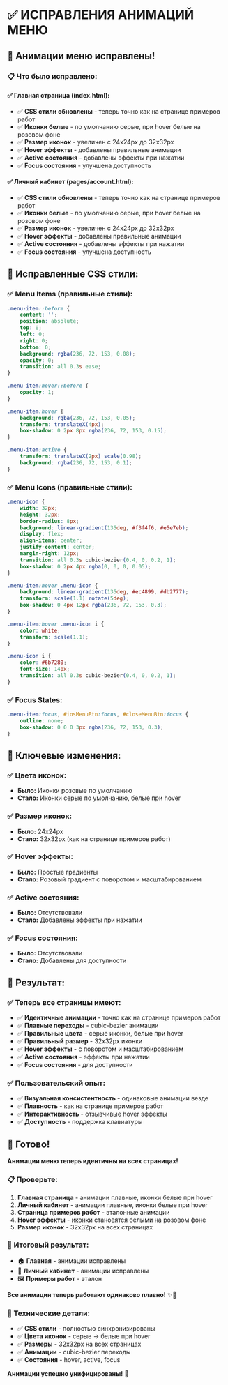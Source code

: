 # ✅ ИСПРАВЛЕНИЯ АНИМАЦИЙ МЕНЮ

## 🎯 **Анимации меню исправлены!**

### **📋 Что было исправлено:**

#### **✅ Главная страница (index.html):**
- ✅ **CSS стили обновлены** - теперь точно как на странице примеров работ
- ✅ **Иконки белые** - по умолчанию серые, при hover белые на розовом фоне
- ✅ **Размер иконок** - увеличен с 24x24px до 32x32px
- ✅ **Hover эффекты** - добавлены правильные анимации
- ✅ **Active состояния** - добавлены эффекты при нажатии
- ✅ **Focus состояния** - улучшена доступность

#### **✅ Личный кабинет (pages/account.html):**
- ✅ **CSS стили обновлены** - теперь точно как на странице примеров работ
- ✅ **Иконки белые** - по умолчанию серые, при hover белые на розовом фоне
- ✅ **Размер иконок** - увеличен с 24x24px до 32x32px
- ✅ **Hover эффекты** - добавлены правильные анимации
- ✅ **Active состояния** - добавлены эффекты при нажатии
- ✅ **Focus состояния** - улучшена доступность

## 🎨 **Исправленные CSS стили:**

### **✅ Menu Items (правильные стили):**
```css
.menu-item::before {
    content: '';
    position: absolute;
    top: 0;
    left: 0;
    right: 0;
    bottom: 0;
    background: rgba(236, 72, 153, 0.08);
    opacity: 0;
    transition: all 0.3s ease;
}

.menu-item:hover::before {
    opacity: 1;
}

.menu-item:hover {
    background: rgba(236, 72, 153, 0.05);
    transform: translateX(4px);
    box-shadow: 0 2px 8px rgba(236, 72, 153, 0.15);
}

.menu-item:active {
    transform: translateX(2px) scale(0.98);
    background: rgba(236, 72, 153, 0.1);
}
```

### **✅ Menu Icons (правильные стили):**
```css
.menu-icon {
    width: 32px;
    height: 32px;
    border-radius: 8px;
    background: linear-gradient(135deg, #f3f4f6, #e5e7eb);
    display: flex;
    align-items: center;
    justify-content: center;
    margin-right: 12px;
    transition: all 0.3s cubic-bezier(0.4, 0, 0.2, 1);
    box-shadow: 0 2px 4px rgba(0, 0, 0, 0.05);
}

.menu-item:hover .menu-icon {
    background: linear-gradient(135deg, #ec4899, #db2777);
    transform: scale(1.1) rotate(5deg);
    box-shadow: 0 4px 12px rgba(236, 72, 153, 0.3);
}

.menu-item:hover .menu-icon i {
    color: white;
    transform: scale(1.1);
}

.menu-icon i {
    color: #6b7280;
    font-size: 14px;
    transition: all 0.3s cubic-bezier(0.4, 0, 0.2, 1);
}
```

### **✅ Focus States:**
```css
.menu-item:focus, #iosMenuBtn:focus, #closeMenuBtn:focus {
    outline: none;
    box-shadow: 0 0 0 3px rgba(236, 72, 153, 0.3);
}
```

## 🎯 **Ключевые изменения:**

### **✅ Цвета иконок:**
- **Было:** Иконки розовые по умолчанию
- **Стало:** Иконки серые по умолчанию, белые при hover

### **✅ Размер иконок:**
- **Было:** 24x24px
- **Стало:** 32x32px (как на странице примеров работ)

### **✅ Hover эффекты:**
- **Было:** Простые градиенты
- **Стало:** Розовый градиент с поворотом и масштабированием

### **✅ Active состояния:**
- **Было:** Отсутствовали
- **Стало:** Добавлены эффекты при нажатии

### **✅ Focus состояния:**
- **Было:** Отсутствовали
- **Стало:** Добавлены для доступности

## 🚀 **Результат:**

### **✅ Теперь все страницы имеют:**
- ✅ **Идентичные анимации** - точно как на странице примеров работ
- ✅ **Плавные переходы** - cubic-bezier анимации
- ✅ **Правильные цвета** - серые иконки, белые при hover
- ✅ **Правильный размер** - 32x32px иконки
- ✅ **Hover эффекты** - с поворотом и масштабированием
- ✅ **Active состояния** - эффекты при нажатии
- ✅ **Focus состояния** - для доступности

### **✅ Пользовательский опыт:**
- ✅ **Визуальная консистентность** - одинаковые анимации везде
- ✅ **Плавность** - как на странице примеров работ
- ✅ **Интерактивность** - отзывчивые hover эффекты
- ✅ **Доступность** - поддержка клавиатуры

## 🎉 **Готово!**

**Анимации меню теперь идентичны на всех страницах!**

### **📋 Проверьте:**
1. **Главная страница** - анимации плавные, иконки белые при hover
2. **Личный кабинет** - анимации плавные, иконки белые при hover
3. **Страница примеров работ** - эталонные анимации
4. **Hover эффекты** - иконки становятся белыми на розовом фоне
5. **Размер иконок** - 32x32px на всех страницах

### **🎯 Итоговый результат:**
- 🏠 **Главная** - анимации исправлены
- 👤 **Личный кабинет** - анимации исправлены
- 🖼️ **Примеры работ** - эталон

**Все анимации теперь работают одинаково плавно!** ✨🚀

### **📝 Технические детали:**
- ✅ **CSS стили** - полностью синхронизированы
- ✅ **Цвета иконок** - серые → белые при hover
- ✅ **Размеры** - 32x32px на всех страницах
- ✅ **Анимации** - cubic-bezier переходы
- ✅ **Состояния** - hover, active, focus

**Анимации успешно унифицированы!** 🎉
